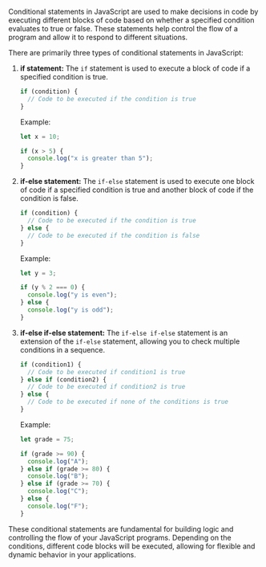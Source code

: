 Conditional statements in JavaScript are used to make decisions in code by executing different blocks of code based on whether a specified condition evaluates to true or false. These statements help control the flow of a program and allow it to respond to different situations.

There are primarily three types of conditional statements in JavaScript:

1. **if statement:**
   The `if` statement is used to execute a block of code if a specified condition is true.

   ```javascript
   if (condition) {
     // Code to be executed if the condition is true
   }
   ```

   Example:

   ```javascript
   let x = 10;

   if (x > 5) {
     console.log("x is greater than 5");
   }
   ```

2. **if-else statement:**
   The `if-else` statement is used to execute one block of code if a specified condition is true and another block of code if the condition is false.

   ```javascript
   if (condition) {
     // Code to be executed if the condition is true
   } else {
     // Code to be executed if the condition is false
   }
   ```

   Example:

   ```javascript
   let y = 3;

   if (y % 2 === 0) {
     console.log("y is even");
   } else {
     console.log("y is odd");
   }
   ```

3. **if-else if-else statement:**
   The `if-else if-else` statement is an extension of the `if-else` statement, allowing you to check multiple conditions in a sequence.

   ```javascript
   if (condition1) {
     // Code to be executed if condition1 is true
   } else if (condition2) {
     // Code to be executed if condition2 is true
   } else {
     // Code to be executed if none of the conditions is true
   }
   ```

   Example:

   ```javascript
   let grade = 75;

   if (grade >= 90) {
     console.log("A");
   } else if (grade >= 80) {
     console.log("B");
   } else if (grade >= 70) {
     console.log("C");
   } else {
     console.log("F");
   }
   ```

These conditional statements are fundamental for building logic and controlling the flow of your JavaScript programs. Depending on the conditions, different code blocks will be executed, allowing for flexible and dynamic behavior in your applications.